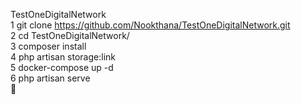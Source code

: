 TestOneDigitalNetwork<br>
1 git clone https://github.com/Nookthana/TestOneDigitalNetwork.git<br>
2 cd TestOneDigitalNetwork/<br>
3 composer install<br>
4 php artisan storage:link<br>
5 docker-compose up -d<br>
6 php artisan serve<br> 🤗

